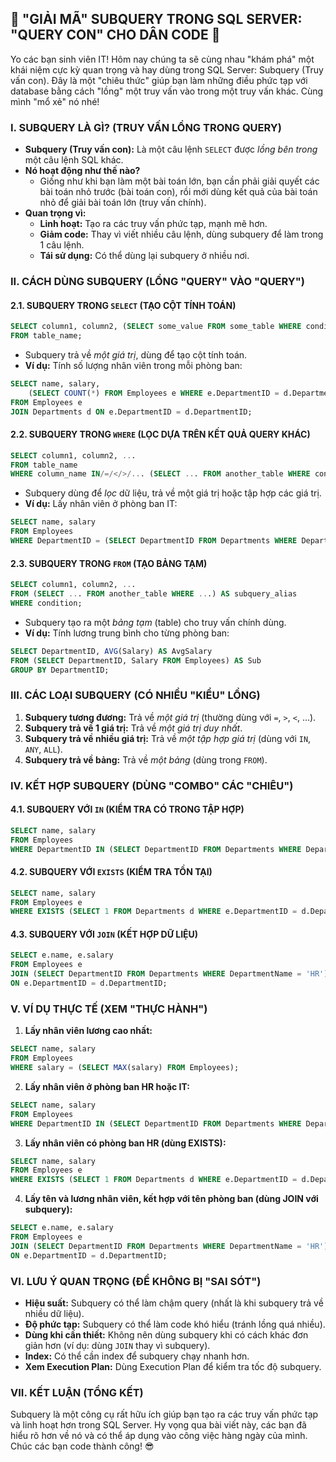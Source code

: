 ## **🚀 "GIẢI MÃ" SUBQUERY TRONG SQL SERVER: "QUERY CON" CHO DÂN CODE 🚀**

Yo các bạn sinh viên IT! Hôm nay chúng ta sẽ cùng nhau "khám phá" một khái niệm cực kỳ quan trọng và hay dùng trong SQL
Server: Subquery (Truy vấn con). Đây là một "chiêu thức" giúp bạn làm những điều phức tạp với database bằng cách "lồng"
một truy vấn vào trong một truy vấn khác. Cùng mình "mổ xẻ" nó nhé!

### **I. SUBQUERY LÀ GÌ? (TRUY VẤN LỒNG TRONG QUERY)**

- **Subquery (Truy vấn con):** Là một câu lệnh `SELECT` được _lồng bên trong_ một câu lệnh SQL khác.
- **Nó hoạt động như thế nào?**
    - Giống như khi bạn làm một bài toán lớn, bạn cần phải giải quyết các bài toán nhỏ trước (bài toán con), rồi mới
      dùng kết quả của bài toán nhỏ để giải bài toán lớn (truy vấn chính).
- **Quan trọng vì:**
    - **Linh hoạt:** Tạo ra các truy vấn phức tạp, mạnh mẽ hơn.
    - **Giảm code:** Thay vì viết nhiều câu lệnh, dùng subquery để làm trong 1 câu lệnh.
    - **Tái sử dụng:** Có thể dùng lại subquery ở nhiều nơi.

### **II. CÁCH DÙNG SUBQUERY (LỒNG "QUERY" VÀO "QUERY")**

#### **2.1. SUBQUERY TRONG `SELECT` (TẠO CỘT TÍNH TOÁN)**

```sql
SELECT column1, column2, (SELECT some_value FROM some_table WHERE condition) AS calculated_column
FROM table_name;
```

- Subquery trả về _một giá trị_, dùng để tạo cột tính toán.
- **Ví dụ:** Tính số lượng nhân viên trong mỗi phòng ban:

```sql
SELECT name, salary,
    (SELECT COUNT(*) FROM Employees e WHERE e.DepartmentID = d.DepartmentID) AS NumEmployees
FROM Employees e
JOIN Departments d ON e.DepartmentID = d.DepartmentID;
```

#### **2.2. SUBQUERY TRONG `WHERE` (LỌC DỰA TRÊN KẾT QUẢ QUERY KHÁC)**

```sql
SELECT column1, column2, ...
FROM table_name
WHERE column_name IN/=/</>/... (SELECT ... FROM another_table WHERE condition);
```

- Subquery dùng để _lọc_ dữ liệu, trả về một giá trị hoặc tập hợp các giá trị.
- **Ví dụ:** Lấy nhân viên ở phòng ban IT:

```sql
SELECT name, salary
FROM Employees
WHERE DepartmentID = (SELECT DepartmentID FROM Departments WHERE DepartmentName = 'IT');
```

#### **2.3. SUBQUERY TRONG `FROM` (TẠO BẢNG TẠM)**

```sql
SELECT column1, column2, ...
FROM (SELECT ... FROM another_table WHERE ...) AS subquery_alias
WHERE condition;
```

- Subquery tạo ra một _bảng tạm_ (table) cho truy vấn chính dùng.
- **Ví dụ:** Tính lương trung bình cho từng phòng ban:

```sql
SELECT DepartmentID, AVG(Salary) AS AvgSalary
FROM (SELECT DepartmentID, Salary FROM Employees) AS Sub
GROUP BY DepartmentID;
```

### **III. CÁC LOẠI SUBQUERY (CÓ NHIỀU "KIỂU" LỒNG)**

1. **Subquery tương đương:** Trả về _một giá trị_ (thường dùng với `=`, `>`, `<`, ...).
2. **Subquery trả về 1 giá trị:** Trả về _một giá trị duy nhất_.
3. **Subquery trả về nhiều giá trị:** Trả về _một tập hợp giá trị_ (dùng với `IN`, `ANY`, `ALL`).
4. **Subquery trả về bảng:** Trả về _một bảng_ (dùng trong `FROM`).

### **IV. KẾT HỢP SUBQUERY (DÙNG "COMBO" CÁC "CHIÊU")**

#### **4.1. SUBQUERY VỚI `IN` (KIỂM TRA CÓ TRONG TẬP HỢP)**

```sql
SELECT name, salary
FROM Employees
WHERE DepartmentID IN (SELECT DepartmentID FROM Departments WHERE DepartmentName IN ('HR', 'IT'));
```

#### **4.2. SUBQUERY VỚI `EXISTS` (KIỂM TRA TỒN TẠI)**

```sql
SELECT name, salary
FROM Employees e
WHERE EXISTS (SELECT 1 FROM Departments d WHERE e.DepartmentID = d.DepartmentID AND d.DepartmentName = 'HR');
```

#### **4.3. SUBQUERY VỚI `JOIN` (KẾT HỢP DỮ LIỆU)**

```sql
SELECT e.name, e.salary
FROM Employees e
JOIN (SELECT DepartmentID FROM Departments WHERE DepartmentName = 'HR') d
ON e.DepartmentID = d.DepartmentID;
```

### **V. VÍ DỤ THỰC TẾ (XEM "THỰC HÀNH")**

1. **Lấy nhân viên lương cao nhất:**

```sql
SELECT name, salary
FROM Employees
WHERE salary = (SELECT MAX(salary) FROM Employees);
```

2. **Lấy nhân viên ở phòng ban HR hoặc IT:**

```sql
SELECT name, salary
FROM Employees
WHERE DepartmentID IN (SELECT DepartmentID FROM Departments WHERE DepartmentName IN ('HR', 'IT'));
```

3. **Lấy nhân viên có phòng ban HR (dùng EXISTS):**

```sql
SELECT name, salary
FROM Employees e
WHERE EXISTS (SELECT 1 FROM Departments d WHERE e.DepartmentID = d.DepartmentID AND d.DepartmentName = 'HR');
```

4. **Lấy tên và lương nhân viên, kết hợp với tên phòng ban (dùng JOIN với subquery):**

```sql
SELECT e.name, e.salary
FROM Employees e
JOIN (SELECT DepartmentID FROM Departments WHERE DepartmentName = 'HR') d
ON e.DepartmentID = d.DepartmentID;
```

### **VI. LƯU Ý QUAN TRỌNG (ĐỂ KHÔNG BỊ "SAI SÓT")**

- **Hiệu suất:** Subquery có thể làm chậm query (nhất là khi subquery trả về nhiều dữ liệu).
- **Độ phức tạp:** Subquery có thể làm code khó hiểu (tránh lồng quá nhiều).
- **Dùng khi cần thiết:** Không nên dùng subquery khi có cách khác đơn giản hơn (ví dụ: dùng `JOIN` thay vì subquery).
- **Index:** Có thể cần index để subquery chạy nhanh hơn.
- **Xem Execution Plan:** Dùng Execution Plan để kiểm tra tốc độ subquery.

### **VII. KẾT LUẬN (TỔNG KẾT)**

Subquery là một công cụ rất hữu ích giúp bạn tạo ra các truy vấn phức tạp và linh hoạt hơn trong SQL Server. Hy vọng qua
bài viết này, các bạn đã hiểu rõ hơn về nó và có thể áp dụng vào công việc hàng ngày của mình. Chúc các bạn code thành
công! 😎
